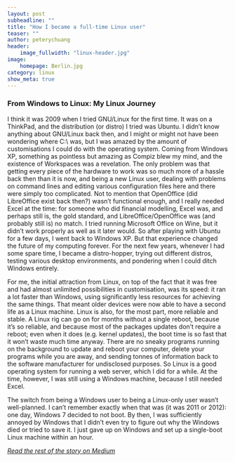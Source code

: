 ```yaml
---
layout: post
subheadline: ""
title: "How I became a full-time Linux user"
teaser: ""
author: peterychuang
header:
    image_fullwidth: "linux-header.jpg"
image:
    homepage: Berlin.jpg
category: linux
show_meta: true
---
```

### From Windows to Linux: My Linux Journey

I think it was 2009 when I tried GNU/Linux for the first time. It was on a ThinkPad, and the distribution (or distro) I tried was Ubuntu. I didn’t know anything about GNU/Linux back then, and I might or might not have been wondering where C:\ was, but I was amazed by the amount of customisations I could do with the operating system. Coming from Windows XP, something as pointless but amazing as Compiz blew my mind, and the existence of Workspaces was a revelation.
The only problem was that getting every piece of the hardware to work was so much more of a hassle back then than it is now, and being a new Linux user, dealing with problems on command lines and editing various configuration files here and there were simply too complicated. Not to mention that OpenOffice (did LibreOffice exist back then?) wasn’t functional enough, and I really needed Excel at the time: for someone who did financial modelling, Excel was, and perhaps still is, the gold standard, and LibreOffice/OpenOffice was (and probably still is) no match. I tried running Microsoft Office on Wine, but it didn’t work properly as well as it later would. So after playing with Ubuntu for a few days, I went back to Windows XP. But that experience changed the future of my computing forever. For the next few years, whenever I had some spare time, I became a distro-hopper, trying out different distros, testing various desktop environments, and pondering when I could ditch Windows entirely.

For me, the initial attraction from Linux, on top of the fact that it was free and had almost unlimited possibilities in customisation, was its speed: it ran a lot faster than Windows, using significantly less resources for achieving the same things. That meant older devices were now able to have a second life as a Linux machine. Linux is also, for the most part, more reliable and stable. A Linux rig can go on for months without a single reboot, because it’s so reliable, and because most of the packages updates don’t require a reboot; even when it does (e.g. kernel updates), the boot time is so fast that it won’t waste much time anyway. There are no sneaky programs running on the background to update and reboot your computer, delete your programs while you are away, and sending tonnes of information back to the software manufacturer for undisclosed purposes. So Linux is a good operating system for running a web server, which I did for a while. At the time, however, I was still using a Windows machine, because I still needed Excel.

The switch from being a Windows user to being a Linux-only user wasn’t well-planned. I can’t remember exactly when that was (it was 2011 or 2012): one day, Windows 7 decided to not boot. By then, I was sufficiently annoyed by Windows that I didn’t even try to figure out why the Windows died or tried to save it. I just gave up on Windows and set up a single-boot Linux machine within an hour.

<em>[Read the rest of the story on Medium][1]</em>

[1]: medium.com/@peterychuang/from-windows-to-linux-how-i-became-a-full-time-linux-user-f14f5bc28726



